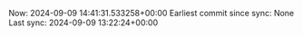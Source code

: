 Now: 2024-09-09 14:41:31.533258+00:00 Earliest commit since sync: None Last sync: 2024-09-09 13:22:24+00:00
